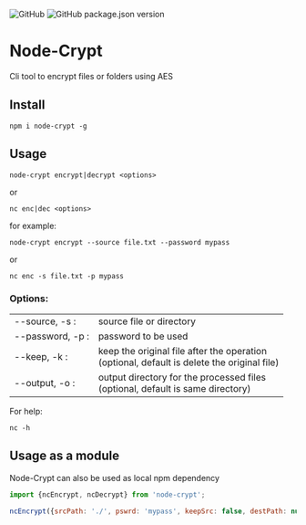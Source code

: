 ![GitHub](https://img.shields.io/github/license/rubinder25/node-crypt?style=flat-square) ![GitHub package.json version](https://img.shields.io/github/package-json/v/rubinder25/node-crypt?style=flat-square) 

# Node-Crypt

Cli tool to encrypt files or folders using AES

## Install

```
npm i node-crypt -g
```

## Usage

```
node-crypt encrypt|decrypt <options>
```

or

```
nc enc|dec <options>
```



for example:

```
node-crypt encrypt --source file.txt --password mypass
```

or

```
nc enc -s file.txt -p mypass
```

### Options:

|                                 |                                                              |
| ------------------------------- | ------------------------------------------------------------ |
| --source, -s <source>:          | source file or directory                                     |
| --password, -p <password>:      | password to be used                                          |
| --keep, -k :                    | keep the original file after the operation <br />(optional, default is delete the original file) |
| --output, -o <ouput directory>: | output directory for the processed files <br />(optional, default is same directory) |

For help:

```
nc -h
```

## Usage as a module

Node-Crypt can also be used as local npm dependency

```javascript
import {ncEncrypt, ncDecrypt} from 'node-crypt';

ncEncrypt({srcPath: './', pswrd: 'mypass', keepSrc: false, destPath: null});
```

